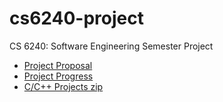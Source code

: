 # cs6240-project
CS 6240: Software Engineering Semester Project

- [Project Proposal](https://docs.google.com/document/d/1ggJiaL3gdO8rZxeZbgVWhGYrrS6GGHh7yDA4107d3Ro/edit)
- [Project Progress](https://docs.google.com/document/d/1kT5qNgq6uY77Gc5A8uavghyJn15jyCUctbhLtkaiXQw/edit)
- [C/C++ Projects zip](https://drive.google.com/open?id=0B12cEF8wVKRXX0Vsci1WeUpPUWc)
